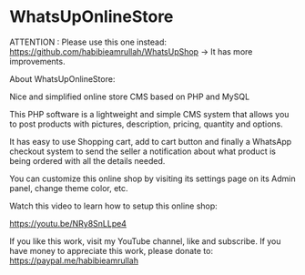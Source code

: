 # WhatsUpOnlineStore

ATTENTION : Please use this one instead: https://github.com/habibieamrullah/WhatsUpShop -> It has more improvements.

About WhatsUpOnlineStore:

Nice and simplified online store CMS based on PHP and MySQL
 
This PHP software is a lightweight and simple CMS system that allows you to post products with pictures, description, pricing, quantity and options.

It has easy to use Shopping cart, add to cart button and finally a WhatsApp checkout system to send the seller a notification about what product is being ordered with all the details needed.

You can customize this online shop by visiting its settings page on its Admin panel, change theme color, etc.

Watch this video to learn how to setup this online shop:

https://youtu.be/NRy8SnLLpe4

If you like this work, visit my YouTube channel, like and subscribe. If you have money to appreciate this work, please donate to: https://paypal.me/habibieamrullah
